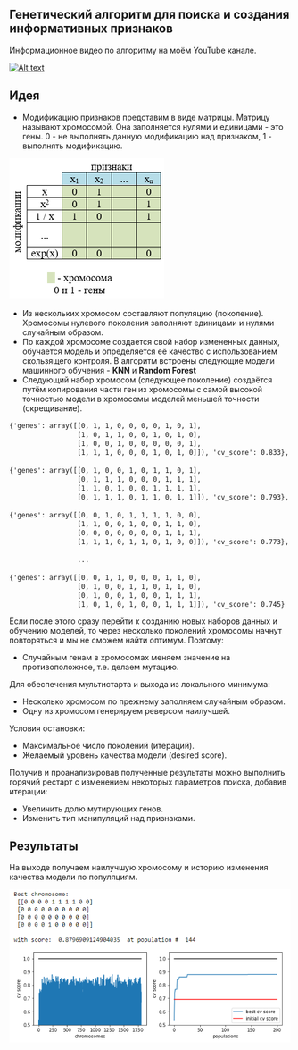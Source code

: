 ## Генетический алгоритм для поиска и создания информативных признаков

Информационное видео по алгоритму на моём YouTube канале.

[![Alt text](https://img.youtube.com/vi/HXheAwbO8fk/mq2.jpg)](https://www.youtube.com/watch?v=HXheAwbO8fk)

## Идея

- Модификацию признаков представим в виде матрицы. Матрицу называют хромосомой. Она заполняется нулями и единицами - это гены. 0 - не выполнять данную модификацию над признаком, 1 - выполнять модификацию.

![хромосома](hromosome.png)

- Из нескольких хромосом составляют популяцию (поколение). Хромосомы нулевого поколения заполняют единицами и нулями случайным образом.
- По каждой хромосоме создается свой набор измененных данных, обучается модель и определяется её качество с использованием скользящего контроля. В алгоритм встроены следующие модели машинного обучения - **KNN** и **Random Forest**
- Следующий набор хромосом (следующее поколение) создаётся путём копирования части ген из хромосомы с самой высокой точностью модели в хромосомы моделей меньшей точности (скрещивание).

```
{'genes': array([[0, 1, 1, 0, 0, 0, 0, 1, 0, 1],
                 [1, 0, 1, 1, 0, 0, 1, 0, 1, 0],
                 [1, 0, 0, 1, 0, 0, 0, 0, 0, 1],
                 [1, 1, 1, 0, 0, 0, 1, 0, 1, 0]]), 'cv_score': 0.833}, 
                 
{'genes': array([[0, 1, 0, 0, 1, 0, 1, 1, 0, 1],
                 [0, 1, 1, 1, 0, 0, 0, 1, 1, 1],
                 [1, 1, 0, 1, 0, 0, 1, 1, 1, 1],
                 [0, 1, 1, 1, 0, 1, 1, 0, 1, 1]]), 'cv_score': 0.793}, 
                 
{'genes': array([[0, 0, 1, 0, 1, 1, 1, 1, 0, 0],
                 [1, 1, 0, 0, 1, 0, 0, 1, 1, 0],
                 [0, 0, 0, 0, 0, 0, 0, 1, 1, 1],
                 [1, 1, 1, 0, 1, 1, 0, 1, 0, 0]]), 'cv_score': 0.773},
                 
                 ...
                 
{'genes': array([[0, 0, 1, 1, 0, 0, 0, 1, 1, 0],
                 [0, 1, 0, 0, 1, 1, 0, 1, 1, 0],
                 [0, 1, 0, 0, 1, 0, 0, 1, 1, 1],
                 [1, 0, 1, 0, 1, 0, 0, 1, 1, 1]]), 'cv_score': 0.745}
```

Если после этого сразу перейти к созданию новых наборов данных и обучению моделей, то через несколько поколений хромосомы начнут повторяться и мы не сможем найти оптимум. Поэтому:
- Случайным генам в хромосомах меняем значение на противоположное, т.е. делаем мутацию.

Для обеспечения мультистарта и выхода из локального минимума:
- Несколько хромосом по прежнему заполняем случайным образом.
- Одну из хромосом генерируем реверсом наилучшей.

Условия остановки:
- Максимальное число поколений (итераций).
- Желаемый уровень качества модели (desired score).

Получив и проанализировав полученные результаты можно выполнить горячий рестарт с изменением некоторых параметров поиска, добавив итерации:
- Увеличить долю мутирующих генов.
- Изменить тип манипуляций над признаками.

## Результаты 

На выходе получаем наилучшую хромосому и историю изменения качества модели по популяциям.

![результаты](results.png)